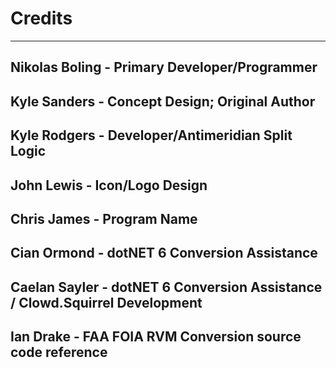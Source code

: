 # Credits
---
## Nikolas Boling - Primary Developer/Programmer
## Kyle Sanders - Concept Design; Original Author
## Kyle Rodgers - Developer/Antimeridian Split Logic
## John Lewis - Icon/Logo Design
## Chris James - Program Name
## Cian Ormond - dotNET 6 Conversion Assistance
## Caelan Sayler - dotNET 6 Conversion Assistance / Clowd.Squirrel Development
## Ian Drake - FAA FOIA RVM Conversion source code reference
